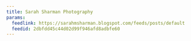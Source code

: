 ```yaml
---
title: Sarah Sharman Photography
params:
  feedlink: https://sarahmsharman.blogspot.com/feeds/posts/default
  feedid: 2dbfdd45c44d02d99f946afd8adbfe60
---
```

